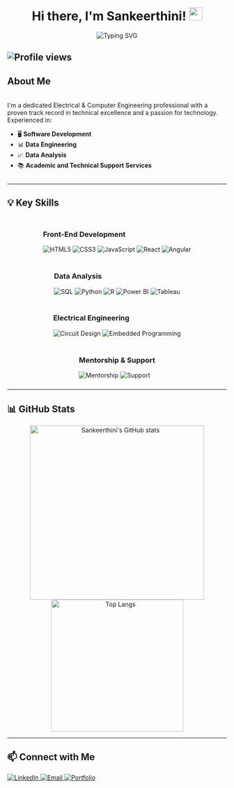 <div align="center">
  <h1>Hi there, I'm Sankeerthini! <img src="https://media.giphy.com/media/hvRJCLFzcasrR4ia7z/giphy.gif" width="30"></h1>
  <img src="https://readme-typing-svg.demolab.com?font=Fira+Code&size=24&pause=1000&color=F75C7E&center=true&width=435&lines=Generative+AI+Engineer;Data+Analyst;AI+Business+Analyst;Front+End+Developer" alt="Typing SVG">
</div>

![Profile views](https://komarev.com/ghpvc/?username=Sankeerthini&color=red)
---

## About Me

<div style="display: flex; align-items: center;">
  <div style="flex: 1;">
    <br/>I'm a dedicated Electrical & Computer Engineering professional with a proven track record in technical excellence and a passion for technology. Experienced in:
    <ul>
      <li>🖥️ <strong>Software Development</strong></li>
      <li>📊 <strong>Data Engineering</strong></li>
      <li>📈 <strong>Data Analysis</strong></li>
      <li>📚 <strong>Academic and Technical Support Services</strong></li>
    </ul>
  </div>
</div>

---

## 💡 Key Skills

<div style="display: flex; justify-content: center; flex-wrap: wrap;">
  <div style="margin: 10px;">
    <h3>Front-End Development</h3>
    <img src="https://img.shields.io/badge/HTML5-E34F26?style=for-the-badge&logo=html5&logoColor=white" alt="HTML5">
    <img src="https://img.shields.io/badge/CSS3-1572B6?style=for-the-badge&logo=css3&logoColor=white" alt="CSS3">
    <img src="https://img.shields.io/badge/JavaScript-F7DF1E?style=for-the-badge&logo=javascript&logoColor=black" alt="JavaScript">
    <img src="https://img.shields.io/badge/React-61DAFB?style=for-the-badge&logo=react&logoColor=black" alt="React">
    <img src="https://img.shields.io/badge/Angular-DD0031?style=for-the-badge&logo=angular&logoColor=white" alt="Angular">
  </div>
  <div style="margin: 10px;">
    <h3>Data Analysis</h3>
    <img src="https://img.shields.io/badge/SQL-336791?style=for-the-badge&logo=postgresql&logoColor=white" alt="SQL">
    <img src="https://img.shields.io/badge/Python-3776AB?style=for-the-badge&logo=python&logoColor=white" alt="Python">
    <img src="https://img.shields.io/badge/R-276DC3?style=for-the-badge&logo=r&logoColor=white" alt="R">
    <img src="https://img.shields.io/badge/Power%20BI-F2C811?style=for-the-badge&logo=power-bi&logoColor=black" alt="Power BI">
    <img src="https://img.shields.io/badge/Tableau-E97627?style=for-the-badge&logo=tableau&logoColor=white" alt="Tableau">
  </div>
  <div style="margin: 10px;">
    <h3>Electrical Engineering</h3>
    <img src="https://img.shields.io/badge/Circuit%20Design-BDB76B?style=for-the-badge&logo=arduino&logoColor=black" alt="Circuit Design">
    <img src="https://img.shields.io/badge/Embedded%20Programming-007ACC?style=for-the-badge&logo=c%2B%2B&logoColor=white" alt="Embedded Programming">
  </div>
  <div style="margin: 10px;">
    <h3>Mentorship & Support</h3>
    <img src="https://img.shields.io/badge/Mentorship-FFD700?style=for-the-badge&logo=knowledgebase&logoColor=black" alt="Mentorship">
    <img src="https://img.shields.io/badge/Support-2E8B57?style=for-the-badge&logo=helpdesk&logoColor=white" alt="Support">
  </div>
</div>

---

## 📊 GitHub Stats

<div align="center">
  <img src="https://github-readme-stats.vercel.app/api?username=Sankeerthini&show_icons=true&theme=radical" alt="Sankeerthini's GitHub stats" width="400">
  <img src="https://github-readme-stats.vercel.app/api/top-langs/?username=Sankeerthini&layout=compact&theme=radical" alt="Top Langs" width="303">
</div>

---

## 📫 Connect with Me

<div align="left">
  <a href="https://www.linkedin.com/in/sankeerthini-d">
    <img src="https://img.shields.io/badge/LinkedIn-blue?style=flat&logo=linkedin" alt="LinkedIn">
  </a>
  <a href="mailto:sankeerthini@gmail.com">
    <img src="https://img.shields.io/badge/Email-D14836?style=flat&logo=gmail&logoColor=white" alt="Email">
  </a>
    <a href="https://sankeerthini.github.io/My-Portfolio-Website/">
    <img src="https://img.shields.io/badge/Portfolio-My%20Website-brightgreen" alt="Portfolio">
  </a>
</div>
